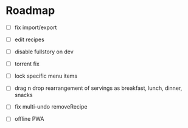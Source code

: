 # Roadmap

- [ ] fix import/export
- [ ] edit recipes
- [ ] disable fullstory on dev

- [ ] torrent fix
- [ ] lock specific menu items
- [ ] drag n drop rearrangement of servings as breakfast, lunch, dinner, snacks
- [ ] fix multi-undo removeRecipe
- [ ] offline PWA
